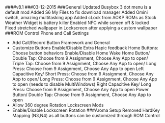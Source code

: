####v8.1
###03-12-2015
###General
Updated Busybox
3 dot menu is a default mod
Added S6 My Files to fix download manager
Added Omini switch, amazing multitasking app
Added cLock from AOKP ROMs as Stock Weather Widget is battery killer
Enabled NFC while screen off & locked
Fixed stretched wallpaper in Lockscreen after applying a custom wallpaper
###ROM Control
Phone and Call Settings
- Add Call/Record Button
Framework and General
- Customize Buttons
Enable/Disable Extra Hapic feedback
Home Buttons: Choose button behaviors 
Enable/Disable Home Wake
Home Button/ Double Tap: Choose from 9 Assignment, Choose Any App to open/ Triple Tap: Choose from 9 Assignment, Choose Any App to open/ Long Press: Choose from 9 Assignment, Choose Any App to open
Left Capacitive Key/ Short Press: Choose from 9 Assignment, Choose Any App to open/ Long Press: Choose from 9 Assignment, Choose Any App to open (needs to disable MultiWindows)
Right Capacitive Key/ Long Press: Choose from 9 Assignment, Choose Any App to open
Power Button/ Double Tap: Choose from 9 Assignment, Choose Any App to open
- Allow 360 degree Rotation
Lockscreen Mods
- Enable/Disable Lockscreen Rotation
###Aroma Setup
Removed HardKey Mapping (N3,N4) as all buttons can be customized through ROM Control
